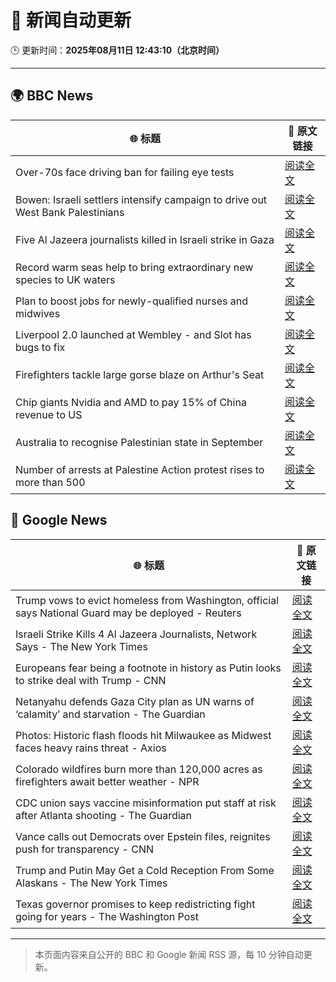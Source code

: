 # 🧠 新闻自动更新

🕒 更新时间：**2025年08月11日 12:43:10（北京时间）**

---

## 🌍 BBC News

| 🌐 标题 | 🔗 原文链接 |
|--------|-------------|
| Over-70s face driving ban for failing eye tests | [阅读全文](https://www.bbc.com/news/articles/c5yllgezjk3o?at_medium=RSS&at_campaign=rss) |
| Bowen: Israeli settlers intensify campaign to drive out West Bank Palestinians | [阅读全文](https://www.bbc.com/news/articles/cj4wwxz12jko?at_medium=RSS&at_campaign=rss) |
| Five Al Jazeera journalists killed in Israeli strike in Gaza | [阅读全文](https://www.bbc.com/news/articles/ceqyyrp3yq9o?at_medium=RSS&at_campaign=rss) |
| Record warm seas help to bring extraordinary new species to UK waters | [阅读全文](https://www.bbc.com/news/articles/c05enyryqvmo?at_medium=RSS&at_campaign=rss) |
| Plan to boost jobs for newly-qualified nurses and midwives | [阅读全文](https://www.bbc.com/news/articles/c39ddjv09vvo?at_medium=RSS&at_campaign=rss) |
| Liverpool 2.0 launched at Wembley - and Slot has bugs to fix | [阅读全文](https://www.bbc.com/sport/football/articles/czjmm30l87no?at_medium=RSS&at_campaign=rss) |
| Firefighters tackle large gorse blaze on Arthur's Seat | [阅读全文](https://www.bbc.com/news/articles/ckg449e1vnpo?at_medium=RSS&at_campaign=rss) |
| Chip giants Nvidia and AMD to pay 15% of China revenue to US | [阅读全文](https://www.bbc.com/news/articles/cvgvvnx8y19o?at_medium=RSS&at_campaign=rss) |
| Australia to recognise Palestinian state in September | [阅读全文](https://www.bbc.com/news/articles/cvg33351n61o?at_medium=RSS&at_campaign=rss) |
| Number of arrests at Palestine Action protest rises to more than 500 | [阅读全文](https://www.bbc.com/news/articles/cqjyyzlwk2go?at_medium=RSS&at_campaign=rss) |

## 📰 Google News

| 🌐 标题 | 🔗 原文链接 |
|--------|-------------|
| Trump vows to evict homeless from Washington, official says National Guard may be deployed - Reuters | [阅读全文](https://news.google.com/rss/articles/CBMiuAFBVV95cUxQeWF0OEVSaWM5YlpnZzgwLVNOS3Nia2N2U3lNalIxV2k3bWFRZ3RlZnhsaGZFbmswSUFLQ2tsM2NqNFE3MXFPX0dPMktTNlU4U1FWVGhrYnJXaUVzVldnOThVb19HbjlqWHVQbnQ2SmY1RHkzOWFHcEluZTRrSzVhZWVNT0hrTnJvVFpWUWVKVHhCSVE3cHhCaTNwWTM3OTFJMEtZT3dWTlNpSEs3a3pQQ0Z6WGhlaTZf?oc=5) |
| Israeli Strike Kills 4 Al Jazeera Journalists, Network Says - The New York Times | [阅读全文](https://news.google.com/rss/articles/CBMikAFBVV95cUxQbnFsbGFIV0xmZVZiQ0JpNm4tU3hrbjVEbTY5VEtwTld6X2c1cERZQ3BERElPYjR0d2FXSWFhZm11Q2NyelF6cjJIOFViYjZuZXI2TG04SUtsTDhyX3NUNVluWUlNU1ZpRDZkSUJjcThfS1A4cG45QS1WeklVRy02T1U5OGZ6eFZUcjBtWHdsMTA?oc=5) |
| Europeans fear being a footnote in history as Putin looks to strike deal with Trump - CNN | [阅读全文](https://news.google.com/rss/articles/CBMihAFBVV95cUxOQXczalB3cjBsdDlIbjB5TktpYXFkQnBBQTFhRXA3dm5xV3hHYWFfaTdOUjlNeGdwNVVBMHRhUTVsX01iOThnMzl1ZV8tY2VGWVR0RVRYdWNzU2NKU2NqU0VPTDNsQzAzQ2ZKaHRINmZ1ZWJ0aHFnbjk3M2lHX1ZIYVFHY2bSAYoBQVVfeXFMTjN6RTh5dndpOXVQaU1MdWcydjJZck4za0dLdkd3WjJQV2REV3B3Wkg0cmhlNUFFdGpiTS1fRC1ZWEV1LVVxRWUtRUk0R2t3blhMbFZILTVnUGNlbzFVMktZV3Jpb1BzcVl5SXJQTTE0SnQySk5UVXlBc0RfNFl1ZmY5bFhodGFDalpB?oc=5) |
| Netanyahu defends Gaza City plan as UN warns of ‘calamity’ and starvation - The Guardian | [阅读全文](https://news.google.com/rss/articles/CBMiuAFBVV95cUxPdHd5OEk5LWRLdTh2MW15OFBvazhsRTFEbmxQOXdHUEhlUmxHYU1IZ2hIRUZNUFc3VmRxUzZLdWp6U0xqMUU0c0RwZE8wRUtoVnZYUVN5dGxEMERnSjBOaEp0ZDlYWGtGeVlkQ0RLZERUYnJXYzlrR01Lc2RDVGM4b0RGRGFBcnl4MGpMWG80VFowSFF3RTlTUmVkU2hjMUI0MFZ5aGkxNllJcVhJOGdJeHZXbWdBMmgx?oc=5) |
| Photos: Historic flash floods hit Milwaukee as Midwest faces heavy rains threat - Axios | [阅读全文](https://news.google.com/rss/articles/CBMikgFBVV95cUxQbHVNc0lpZ2lWLTlZeTZRYXQ2dXdxbHJzbW50MDdjZTJVMktLOGZNWm94R1k3d2QwQ3hyQ2pqMy02SG9JcFd6YXljSlZVU3JYd2pPWUt3WVpHLXRZczJvVEk0SkxtSjdkRGhxX1hRcW93dG84bUIwNFZ0MTlPRGs2cmlOUzQwdDFZZFo2dlNLX3k0dw?oc=5) |
| Colorado wildfires burn more than 120,000 acres as firefighters await better weather - NPR | [阅读全文](https://news.google.com/rss/articles/CBMilAFBVV95cUxPaGlIV2NoT0YyV1p3VjRQSFJMa3kxanFvVEdYN1JrakxYZ240QTZSS3RNZmYzZWV0Z2pxeFo4UjVrZnVSa01LQTFiWjhxMklRNzZPV0FmVmUya0Zyb3hLZkZZaUprZ0Y4aE1GamtpOGxQV18wdVVpU01GekI2ek5Ua2hPRjNQQUNkdE1ReTlGRFVHUlN2?oc=5) |
| CDC union says vaccine misinformation put staff at risk after Atlanta shooting - The Guardian | [阅读全文](https://news.google.com/rss/articles/CBMid0FVX3lxTFBZZ2xQN1VCM3FzV0xjZXZod3dHYzVXMjEzZUxKUzVUaUM5YXBLeHRFVEJXUTRwc3NXVF9fX2JBeXRqaTdjNWxYbmY1SjhrbnlJUkxIX0dyRzd5QnIwS3FKYmZ2OTB4NE5ZWm96UWZSRDkzMzExNHNJ?oc=5) |
| Vance calls out Democrats over Epstein files, reignites push for transparency - CNN | [阅读全文](https://news.google.com/rss/articles/CBMicEFVX3lxTE4zWWpuc3BQd3IyemFaVmZrOFhLUy0tNElha2Z3TDlsRkx0RnY2UlkwSTN3V2JoTWRIaC1XUFdHSEFVTEFPOHlZV2UydlZsbVRFVGVySGVxRVh0Y2hHcFZoMm5YWkJjeFRlSzZOeUQ2dGPSAXZBVV95cUxQWDE0SmxPbS13VnZGTzRyZTN2UlNYYzctRGE4aFBwaUpUX3NyRzN0RHVwMUtQbl8tMmQ5amxiT3lLZWZYalhMR2ZxMEZaUW5VOHJ5QnlYQ3pWQWs3NllRR29DMmNJTEJxYlZzSFd3NVhjb3NvMFB3?oc=5) |
| Trump and Putin May Get a Cold Reception From Some Alaskans - The New York Times | [阅读全文](https://news.google.com/rss/articles/CBMihgFBVV95cUxQSmM1Z2pZUzhJZXNoRnNJVzFLbjB3dm1WSnFJbTgwTUozQ1ZyWXhtQWRoQVViNV9sbWtNRFRBSDlKNWEtNEM5OTFQRXoyODNhMXl6TXpLY2llRWRGSm1zSnQtNmV5YTg0VXJwaU0tWmYxd2JfalVmcFppMmcycktmcDI2aG9yQQ?oc=5) |
| Texas governor promises to keep redistricting fight going for years - The Washington Post | [阅读全文](https://news.google.com/rss/articles/CBMigwFBVV95cUxPSl9OMjkyTWhqNGhNYlVLRll2WHhDSjFuQ25QNENLSnNfT3ZrSEdmNGFkWktSU2x3M0gzc3ZvNmE4dU5TbXBQQUNBY3Y2RFU4SDlLWUVqVmpNOFZESms1VURhbUtVMUZ3UjVCV0wzSkM4MzRSWFhhSHQxbm1rZVA4OGM1Zw?oc=5) |

---
> 本页面内容来自公开的 BBC 和 Google 新闻 RSS 源，每 10 分钟自动更新。